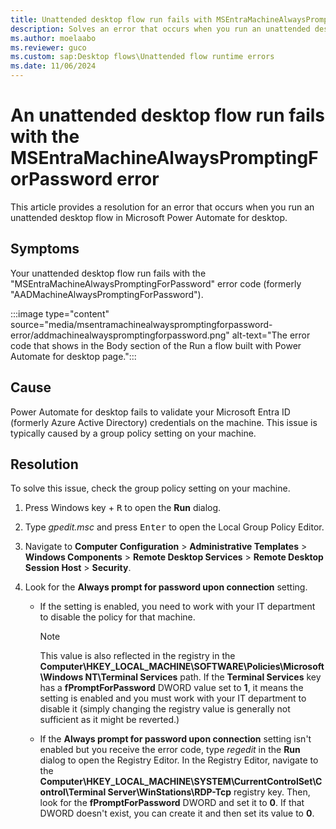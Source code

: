 ```yaml
---
title: Unattended desktop flow run fails with MSEntraMachineAlwaysPromptingForPassword
description: Solves an error that occurs when you run an unattended desktop flow in Microsoft Power Automate for desktop.
ms.author: moelaabo
ms.reviewer: guco
ms.custom: sap:Desktop flows\Unattended flow runtime errors
ms.date: 11/06/2024
---
```

# An unattended desktop flow run fails with the MSEntraMachineAlwaysPromptingForPassword error

This article provides a resolution for an error that occurs when you run an unattended desktop flow in Microsoft Power Automate for desktop.

## Symptoms

Your unattended desktop flow run fails with the "MSEntraMachineAlwaysPromptingForPassword" error code (formerly "AADMachineAlwaysPromptingForPassword").

:::image type="content" source="media/msentramachinealwayspromptingforpassword-error/addmachinealwayspromptingforpassword.png" alt-text="The error code that shows in the Body section of the Run a flow built with Power Automate for desktop page.":::

## Cause

Power Automate for desktop fails to validate your Microsoft Entra ID (formerly Azure Active Directory) credentials on the machine. This issue is typically caused by a group policy setting on your machine.

## Resolution

To solve this issue, check the group policy setting on your machine.

1. Press Windows key + <kbd>R</kbd> to open the **Run** dialog.
1. Type _gpedit.msc_ and press <kbd>Enter</kbd> to open the Local Group Policy Editor.
1. Navigate to **Computer Configuration** > **Administrative Templates** > **Windows Components** > **Remote Desktop Services** > **Remote Desktop Session Host** > **Security**.
1. Look for the **Always prompt for password upon connection** setting.

   - If the setting is enabled, you need to work with your IT department to disable the policy for that machine.

     > [!NOTE]
     > This value is also reflected in the registry in the **Computer\HKEY_LOCAL_MACHINE\SOFTWARE\Policies\Microsoft\Windows NT\Terminal Services** path. If the **Terminal Services** key has a **fPromptForPassword** DWORD value set to **1**, it means the setting is enabled and you must work with your IT department to disable it (simply changing the registry value is generally not sufficient as it might be reverted.)

   - If the **Always prompt for password upon connection** setting isn't enabled but you receive the error code, type _regedit_ in the **Run** dialog to open the Registry Editor. In the Registry Editor, navigate to the **Computer\HKEY_LOCAL_MACHINE\SYSTEM\CurrentControlSet\Control\Terminal Server\WinStations\RDP-Tcp** registry key. Then, look for the **fPromptForPassword** DWORD and set it to **0**. If that DWORD doesn't exist, you can create it and then set its value to **0**.
